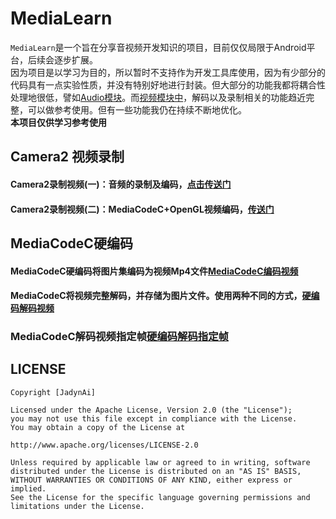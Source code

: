 # MediaLearn
`MediaLearn`是一个旨在分享音视频开发知识的项目，目前仅仅局限于Android平台，后续会逐步扩展。<br>因为项目是以学习为目的，所以暂时不支持作为开发工具库使用，因为有少部分的代码具有一点实验性质，并没有特别好地进行封装。但大部分的功能我都将耦合性处理地很低，譬如[Audio模块](https://github.com/JadynAi/MediaLearn/tree/master/mediakit/src/main/java/com/jadyn/mediakit/audio)。而[视频模块中](https://github.com/JadynAi/MediaLearn/tree/master/mediakit/src/main/java/com/jadyn/mediakit/video)，解码以及录制相关的功能趋近完整，可以做参考使用。但有一些功能我仍在持续不断地优化。<br>**本项目仅供学习参考使用**

## Camera2 视频录制

#### Camera2录制视频(一)：音频的录制及编码，[点击传送门](https://juejin.im/post/5d130936e51d45777b1a3dc8)

#### Camera2录制视频(二)：MediaCodeC+OpenGL视频编码，[传送门](https://juejin.im/post/5d2c12fdf265da1bae392b4c)

## MediaCodeC硬编码

#### MediaCodeC硬编码将图片集编码为视频Mp4文件[MediaCodeC编码视频](https://ailoli.me/2019/04/01/2019-04-01-MediaCodeC-encoder1/)

#### MediaCodeC将视频完整解码，并存储为图片文件。使用两种不同的方式，[硬编码解码视频](https://ailoli.me/2019/01/25/2019-01-25-MediaCodeC-Decode-1/)

### MediaCodeC解码视频指定帧[硬编码解码指定帧](https://ailoli.me/2019/02/09/2019-02-09-MediaCodeC-frame/)



## LICENSE

    Copyright [JadynAi]

    Licensed under the Apache License, Version 2.0 (the "License");
    you may not use this file except in compliance with the License.
    You may obtain a copy of the License at

    http://www.apache.org/licenses/LICENSE-2.0

    Unless required by applicable law or agreed to in writing, software
    distributed under the License is distributed on an "AS IS" BASIS,
    WITHOUT WARRANTIES OR CONDITIONS OF ANY KIND, either express or implied.
    See the License for the specific language governing permissions and
    limitations under the License.
